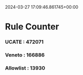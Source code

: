 2024-03-27 17:09:46.861745+00:00
# Rule Counter 
 ### UCATE : 472071

 ### Veneto : 166886

 ### Allowlist : 13930